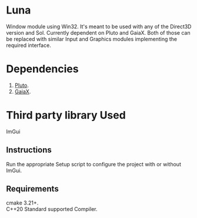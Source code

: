 # Luna
Window module using Win32. It's meant to be used with any of the Direct3D version and Sol. Currently dependent on Pluto and GaiaX. Both of those can be replaced with similar Input and Graphics modules implementing the required interface.

# Dependencies
1. [Pluto](https://github.com/razerx100/Pluto).
2. [GaiaX](https://github.com/razerx100/GaiaX).

# Third party library Used
ImGui

## Instructions
Run the appropriate Setup script to configure the project with or without ImGui.

## Requirements
cmake 3.21+.\
C++20 Standard supported Compiler.
